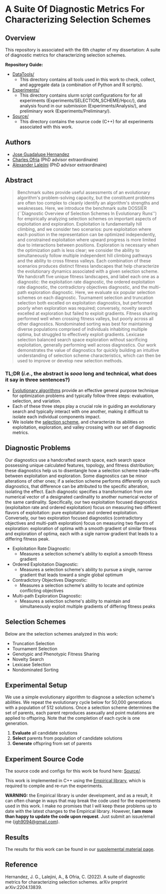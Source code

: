 # A Suite Of Diagnostic Metrics For Characterizing Selection Schemes

## Overview

This repository is associated with the 6th chapter of my dissertation: A suite of diagnostic metrics for characterizing selection schemes.

**Repository Guide:**
- [DataTools/](https://github.com/jgh9094/ECJ-2022-suite-of-diagnostics-for-selection-schemes/tree/master/DataTools)
    - This directory contains all tools used in this work to check, collect, and aggregate data (a combination of Python and R scripts).
- [Experiments/](https://github.com/jgh9094/ECJ-2022-suite-of-diagnostics-for-selection-schemes/tree/master/Experiments)
    - This directory contains slurm script configurations for for all experiments (Experiments/SELECTION_SCHEME/Hpcc/), data analysis found in our submission (Experiments/Analysis/), and preliminary work (Experiments/Preliminary/).
- [Source/](https://github.com/jgh9094/ECJ-2022-suite-of-diagnostics-for-selection-schemes/tree/master/Source)
    - This directory contains the source code (C++) for all experiments associated with this work.

## Authors

- [Jose Guadalupe Hernandez](https://jgh9094.github.io/)
- [Charles Ofria](http://ofria.com) (PhD advisor extraordinaire)
- [Alexander Lalejini](https://lalejini.com) (PhD advisor extraordinaire)

## Abstract

> Benchmark suites provide useful assessments  of an evolutionary algorithm's problem-solving capacity, but the constituent problems are often too complex to cleanly identify an algorithm's strengths and weaknesses.
> Here, we introduce the benchmark suite DOSSIER (``Diagnostic Overview of Selection Schemes In Evolutionary Runs'') for empirically analyzing selection schemes on important aspects of exploitation and exploration.
> Exploitation is fundamentally hill climbing, and we consider two scenarios: pure exploitation where each position in the representation can be optimized independently, and constrained exploitation where upward progress is more limited due to interactions between positions.
> Exploration is necessary when the optimization path is less clear; we consider the ability to simultaneously follow multiple independent hill climbing pathways and the ability to cross fitness valleys.
> Each combination of these scenarios produces distinct fitness landscapes that help characterize the evolutionary dynamics associated with a given selection scheme.
> We handcraft five unique fitness landscapes, and label each one as a diagnostic: the exploitation rate diagnostic, the ordered exploitation rate diagnostic, the contradictory objectives diagnostic, and the multi-path exploration diagnostic.
> Here, we evaluate six popular selection schemes on each diagnostic.
> Tournament selection and truncation selection both excelled on exploitation diagnostics, but performed poorly when exploration was required; conversely, novelty search excelled at exploration but failed to exploit gradients.
> Fitness sharing performed well when crossing fitness valleys, but poorly across all other diagnostics.
> Nondominated sorting was best for maintaining diverse populations comprised of individuals inhabiting multiple optima, but struggled to effectively exploit gradients.
Lexicase selection balanced search space exploration without sacrificing exploitation, generally performing well across diagnostics.
> Our work demonstrates the value of diagnostics for quickly building an intuitive understanding of selection scheme characteristics, which can then be used to improve or develop new selection methods.

### TL;DR (_i.e._, the abstract is _sooo_ long and technical, what does it say in three sentences?)

- [Evolutionary algorithms](https://en.wikipedia.org/wiki/Evolutionary_algorithm) provide an effective general purpose technique for optimization problems and typically follow three steps: evaluation, selection, and variation.
- Each of these three steps play a crucial role in guiding an evolutionary search and typically interact with one another, making it difficult to isolate each individual components impact.
- We isolate the [selection scheme](https://en.wikipedia.org/wiki/Selection_(genetic_algorithm)), and characterize its abilities on exploitation, exploration, and valley crossing with our set of diagnostic metrics.

## Diagnostic Problems

Our diagnostics use a handcrafted search space, each search space possessing unique calculated features, topology, and fitness distribution; these diagnostics help us to disentangle how a selection scheme trade-offs between exploitation and exploration.
Some diagnostics can be minor alterations of other ones; if a selection scheme performs differently on such diagnostics, that difference can be attributed to the specific alteration, isolating the effect.
Each diagnostic specifies a transformation from one numerical vector of a designated cardinality to another numerical vector of the same cardinality.
Specifically, our two exploitation focused diagnostics (exploitaiton rate and ordered exploitation) focus on measuring two different flavors of exploitation: pure exploitation and ordered exploitation.
Conversely, our two exploration focused diagnostics (contradictory objectives and multi-path exploration) focus on measuring two flavors of exploration: exploration of optima with a smooth gradient of similar fitness and exploration of optima, each with a sigle narrow gradient that leads to a differing fitness peak.

- Exploitation Rate Diagnostic:
    - Measures a selection scheme's ability to exploit a smooth fitness gradient
- Ordered Exploitation Diagnostic:
    - Measures a selection scheme's ability to pursue a single, narrow gradient that leads toward a single global optimum
- Contradictory Objectives Diagnostic:
    - Measures a selection scheme's ability to locate and optimize conflicting objectives
- Multi-path Exploration Diagnostic:
    - Measures a selection scheme's ability to maintain and simultaneously exploit multiple gradients of differing fitness peaks

## Selection Schemes

Below are the selection schemes analyzed in this work:

- Truncation Selection
- Tournament Selection
- Genotypic and Phenotypic Fitness Sharing
- Novelty Search
- Lexicase Selection
- Nondominated Sorting

## Experimental Setup

We use a simple evolutionary algorithm to diagnose a selection scheme's abilities.
We repeat the evolutionary cycle below for 50,000 generations with a population of 512 solutions.
Once a selection scheme determines the set of parents, each parent reproduces asexually and point mutations are applied to offspring.
Note that the completion of each cycle is one generation.

1. **Evaluate** all candidate solutions
2. **Select** parents from population of candidate solutions
3. **Generate** offspring from set of parents

## Experiment Source Code

The source code and configs for this work be found here: [Source/](https://github.com/jgh9094/ECJ-2022-suite-of-diagnostics-for-selection-schemes/tree/master/Source).

This work is implemented in C++ using the [Empirical library](https://github.com/devosoft/Empirical), which is required to compile and re-run the experiments.

**WARNING:** the Empirical library is under development, and as a result, it can often change in ways that may break the code used for the experiments used in this work.
I make no promises that I will keep these problems up to date with the latest changes to the Empirical library.
However, **I am more than happy to update the code upon request**.
Just submit an issue/email me (jgh9094@gmail.com).

## Results

The results for this work can be found in our [supplemental material page](https://jgh9094.github.io/Diagnostics-for-selection-schemes/).

## Reference

Hernandez, J. G., Lalejini, A., & Ofria, C. (2022). A suite of diagnostic metrics for characterizing selection schemes. arXiv preprint arXiv:2204.13839.
